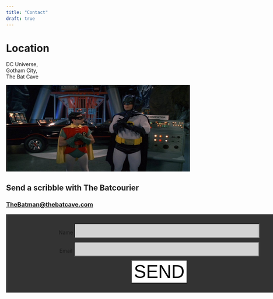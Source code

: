 ```yaml
---
title: "Contact"
draft: true
---
```


# Location

DC Universe, <br>
Gotham City, <br>
The Bat Cave

![Billede 1 af Batman](../imgs/batcave.jpg)

## Send a scribble with The Batcourier

### TheBatman@thebatcave.com

<form action="https://formspree.io/fk.kofoed@gmail.com"
      method="POST">
      Name
    <input class="input1" class="inputs" type="text" name="name"> <br>
    Email
    <input class="input2" class="inputs" type="email" name="_replyto"> <br>
    <input class="knap" type="submit" value="SEND">
</form> 


<style>
    form{
        background-color: #333333;
        padding: 20px;
        width: 800px;
        text-align: center;
        }
    form input{
        background-color: lightgrey;
        margin-bottom: 5px;
        }
    .input1{
        width: 500px;
        font-size: 30px;
        margin-top: 5px; 
        }
    .input2{
        width: 500px;
        font-size: 30px;
        margin-top: 5px; 
        }
    .knap{
        background-color: white;
        font-size: 50px;
        margin-top: 5px;
        }
    .knap:hover{
        background-color: yellow;
        font-size: 50px;
        margin-top: 5px;
        }
    
</style>